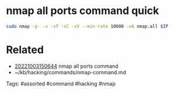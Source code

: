 # nmap all ports command quick
```bash
sudo nmap -p- -v -sT -sC -sV --min-rate 10000 -oA nmap.all $IP
```

# Related
- [20221003150644](/zet/20221003150644/README.md) nmap all ports command
- ~/kb/hacking/commands/nmap-command.md

Tags:
    #assorted #command #hacking #nmap
